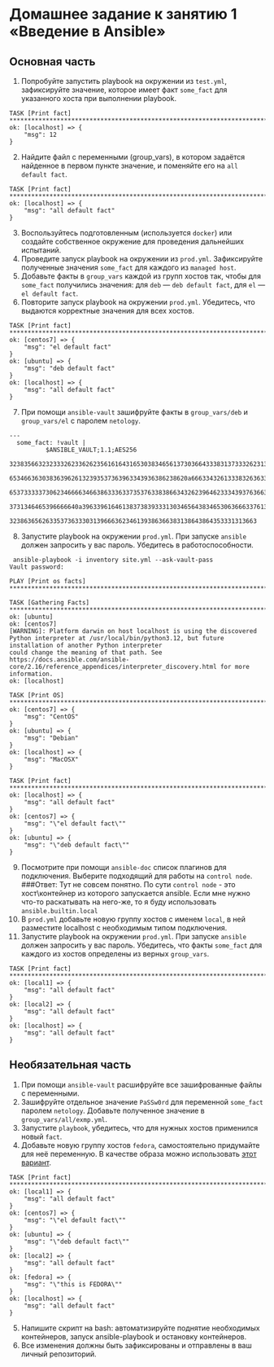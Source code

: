 # Домашнее задание к занятию 1 «Введение в Ansible»

## Основная часть

1. Попробуйте запустить playbook на окружении из `test.yml`, зафиксируйте значение, которое имеет факт `some_fact` для указанного хоста при выполнении playbook.
```
TASK [Print fact] *****************************************************************************************************************************************************************************
ok: [localhost] => {
    "msg": 12
}
```
2. Найдите файл с переменными (group_vars), в котором задаётся найденное в первом пункте значение, и поменяйте его на `all default fact`.
```
TASK [Print fact] ******************************************************************************************************************************************************************************
ok: [localhost] => {
    "msg": "all default fact"
}
```
3. Воспользуйтесь подготовленным (используется `docker`) или создайте собственное окружение для проведения дальнейших испытаний.
4. Проведите запуск playbook на окружении из `prod.yml`. Зафиксируйте полученные значения `some_fact` для каждого из `managed host`.
5. Добавьте факты в `group_vars` каждой из групп хостов так, чтобы для `some_fact` получились значения: для `deb` — `deb default fact`, для `el` — `el default fact`.
6.  Повторите запуск playbook на окружении `prod.yml`. Убедитесь, что выдаются корректные значения для всех хостов.
```
TASK [Print fact] ********************************************************************************************************************************************
ok: [centos7] => {
    "msg": "el default fact"
}
ok: [ubuntu] => {
    "msg": "deb default fact"
}
ok: [localhost] => {
    "msg": "all default fact"
}
```
7. При помощи `ansible-vault` зашифруйте факты в `group_vars/deb` и `group_vars/el` с паролем `netology`.
```
---
  some_fact: !vault |
          $ANSIBLE_VAULT;1.1;AES256
          32383566323233326233626235616164316530383465613730366433383137333262313664306436
          6534663630383639626132393537363963343936386238620a666334326133383263633039663364
          65373333373062346666346638633363373537633838663432623964623334393763663465346337
          3731346465396666640a396339616461383738393331303465643834653063666337613466393662
          32386365626335373633303139666362346139386366383138643864353331313663
```
8. Запустите playbook на окружении `prod.yml`. При запуске `ansible` должен запросить у вас пароль. Убедитесь в работоспособности.
```
 ansible-playbook -i inventory site.yml --ask-vault-pass
Vault password: 

PLAY [Print os facts] **********************************************************************************************************************************************************

TASK [Gathering Facts] *********************************************************************************************************************************************************
ok: [ubuntu]
ok: [centos7]
[WARNING]: Platform darwin on host localhost is using the discovered Python interpreter at /usr/local/bin/python3.12, but future installation of another Python interpreter
could change the meaning of that path. See https://docs.ansible.com/ansible-core/2.16/reference_appendices/interpreter_discovery.html for more information.
ok: [localhost]

TASK [Print OS] ****************************************************************************************************************************************************************
ok: [centos7] => {
    "msg": "CentOS"
}
ok: [ubuntu] => {
    "msg": "Debian"
}
ok: [localhost] => {
    "msg": "MacOSX"
}

TASK [Print fact] **************************************************************************************************************************************************************
ok: [localhost] => {
    "msg": "all default fact"
}
ok: [centos7] => {
    "msg": "\"el default fact\""
}
ok: [ubuntu] => {
    "msg": "\"deb default fact\""
}
```
9. Посмотрите при помощи `ansible-doc` список плагинов для подключения. Выберите подходящий для работы на `control node`.
###Ответ:
Тут не совсем понятно. По сути `control node` - это хост\контейнер из которого запускается ansible. Если мне нужно что-то раскатывать на него-же, то я буду использовать `ansible.builtin.local`
10. В `prod.yml` добавьте новую группу хостов с именем  `local`, в ней разместите localhost с необходимым типом подключения.
11. Запустите playbook на окружении `prod.yml`. При запуске `ansible` должен запросить у вас пароль. Убедитесь, что факты `some_fact` для каждого из хостов определены из верных `group_vars`.
```
TASK [Print fact] *************************************************************************************************************************************************************
ok: [local1] => {
    "msg": "all default fact"
}
ok: [local2] => {
    "msg": "all default fact"
}
ok: [localhost] => {
    "msg": "all default fact"
}
```


## Необязательная часть

1. При помощи `ansible-vault` расшифруйте все зашифрованные файлы с переменными.
2. Зашифруйте отдельное значение `PaSSw0rd` для переменной `some_fact` паролем `netology`. Добавьте полученное значение в `group_vars/all/exmp.yml`.
3. Запустите `playbook`, убедитесь, что для нужных хостов применился новый `fact`.
4. Добавьте новую группу хостов `fedora`, самостоятельно придумайте для неё переменную. В качестве образа можно использовать [этот вариант](https://hub.docker.com/r/pycontribs/fedora).
```
TASK [Print fact] *************************************************************************************************************************************************************
ok: [local1] => {
    "msg": "all default fact"
}
ok: [centos7] => {
    "msg": "\"el default fact\""
}
ok: [ubuntu] => {
    "msg": "\"deb default fact\""
}
ok: [local2] => {
    "msg": "all default fact"
}
ok: [fedora] => {
    "msg": "\"this is FEDORA\""
}
ok: [localhost] => {
    "msg": "all default fact"
}
```
5. Напишите скрипт на bash: автоматизируйте поднятие необходимых контейнеров, запуск ansible-playbook и остановку контейнеров.
6. Все изменения должны быть зафиксированы и отправлены в ваш личный репозиторий.
